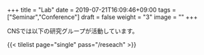 +++
title =  "Lab"
date = 2019-07-21T16:09:46+09:00
tags = ["Seminar","Conference"]
draft = false
weight = "3"
image = ""
+++

CNSでは以下の研究グループが活動しています。

{{< tilelist page="single" pass="/reseach" >}}
